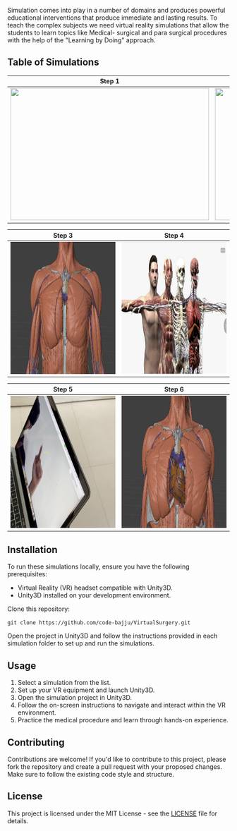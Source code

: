 Simulation comes into play in a number of domains and produces powerful educational interventions that produce immediate and lasting results. To teach the complex subjects we need virtual reality simulations that allow the students to learn topics like Medical- surgical and para surgical procedures with the help of the "Learning by Doing" approach.


## Table of Simulations

| Step 1 | Step 2 |
|---------|---------|
| <img src="https://github.com/code-bajju/VirtualSurgery/blob/main/1.png?raw=true" width="450" height="300"> | <img src="https://github.com/code-bajju/VirtualSurgery/blob/main/3.png?raw=true" width="450" height="300"> |

| Step 3 | Step 4 |
|---------|---------|
| <img src="https://github.com/code-bajju/VirtualSurgery/blob/main/4.jpeg?raw=true" width="450" height="300"> | <img src="https://github.com/code-bajju/VirtualSurgery/blob/main/4.png?raw=true" width="450" height="300"> |

| Step 5 | Step 6 |
|---------|---------|
| <img src="https://github.com/code-bajju/VirtualSurgery/blob/main/5.png?raw=true" width="450" height="300"> | <img src="https://github.com/code-bajju/VirtualSurgery/blob/main/6.jpeg?raw=true" width="450" height="300"> |

## Installation

To run these simulations locally, ensure you have the following prerequisites:

- Virtual Reality (VR) headset compatible with Unity3D.
- Unity3D installed on your development environment.

Clone this repository:

```
git clone https://github.com/code-bajju/VirtualSurgery.git
```

Open the project in Unity3D and follow the instructions provided in each simulation folder to set up and run the simulations.

## Usage

1. Select a simulation from the list.
2. Set up your VR equipment and launch Unity3D.
3. Open the simulation project in Unity3D.
4. Follow the on-screen instructions to navigate and interact within the VR environment.
5. Practice the medical procedure and learn through hands-on experience.

## Contributing

Contributions are welcome! If you'd like to contribute to this project, please fork the repository and create a pull request with your proposed changes. Make sure to follow the existing code style and structure.

## License

This project is licensed under the MIT License - see the [LICENSE](LICENSE) file for details.
